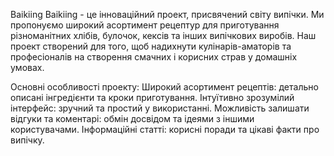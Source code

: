Baikiing
Baikiing - це інноваційний проект, присвячений світу випічки. Ми пропонуємо широкий асортимент рецептур для приготування різноманітних хлібів, булочок, кексів та інших випічкових виробів. Наш проект створений для того, щоб надихнути кулінарів-аматорів та професіоналів на створення смачних і корисних страв у домашніх умовах.

Основні особливості проекту:
Широкий асортимент рецептів: детально описані інгредієнти та кроки приготування.
Інтуїтивно зрозумілий інтерфейс: зручний та простий у використанні.
Можливість залишати відгуки та коментарі: обмін досвідом та ідеями з іншими користувачами.
Інформаційні статті: корисні поради та цікаві факти про випічку.

